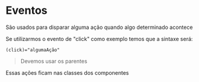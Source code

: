 # Eventos
São usados para disparar alguma ação quando algo determinado acontece

Se utilizarmos o evento de "click" como exemplo temos que a sintaxe será:

```angular
(click)="algumaAção"
```

> Devemos usar os parentes

Essas ações ficam nas classes dos componentes


